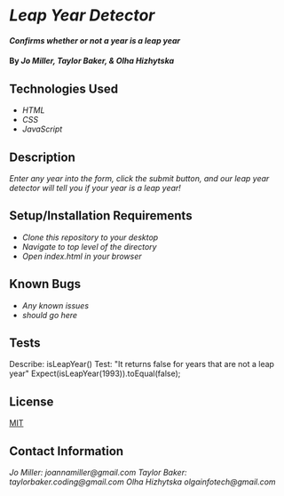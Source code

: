 # _Leap Year Detector_

#### _Confirms whether or not a year is a leap year_

#### By _**Jo Miller, Taylor Baker, & Olha Hizhytska**_

## Technologies Used

* _HTML_
* _CSS_
* _JavaScript_

## Description

_Enter any year into the form, click the submit button, and our leap year detector will tell you if your year is a leap year!_

## Setup/Installation Requirements

* _Clone this repository to your desktop_
* _Navigate to top level of the directory_
* _Open index.html in your browser_

## Known Bugs

* _Any known issues_
* _should go here_

## Tests

Describe: isLeapYear()
Test: "It returns false for years that are not a leap year"
Expect(isLeapYear(1993)).toEqual(false);

## License

[MIT](LICENSE.txt)

## Contact Information

_Jo Miller: joannamiller@gmail.com_
_Taylor Baker: taylorbaker.coding@gmail.com_
_Olha Hizhytska olgainfotech@gmail.com_
